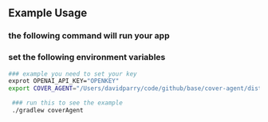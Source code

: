 ## Example Usage
### the following command will run your app
### set the following environment variables
```bash
### example you need to set your key
exprot OPENAI_API_KEY="OPENKEY"
export COVER_AGENT="/Users/davidparry/code/github/base/cover-agent/dist/cover-agent"
```
```bash
 ### run this to see the example
 ./gradlew coverAgent 
```

